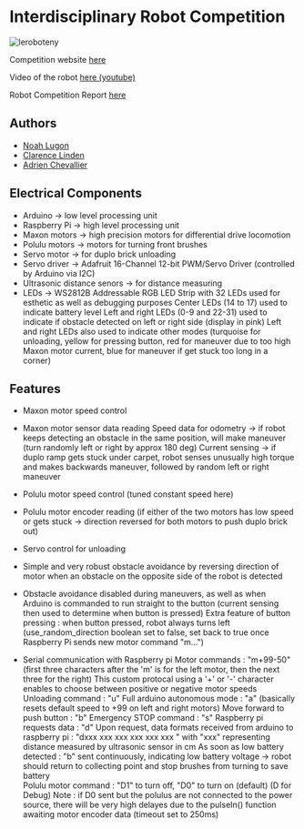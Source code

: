 # Interdisciplinary Robot Competition


![leroboteny](https://github.com/nlugon/Robot-Comp/assets/112929907/da167349-9591-4af0-8201-b0f38015a03d)


Competition website [here](https://robot-competition.epfl.ch) 

Video of the robot [here (youtube)](https://www.youtube.com/watch?v=vqCzc3zlJ8U)

Robot Competition Report [here](https://drive.google.com/file/d/1sISDkwHlUgYIt9PJVt_OxYXLAwWDXRC6/view)


## Authors
- [Noah Lugon](https://github.com/nlugon)
- [Clarence Linden](https://gitlab.epfl.ch/linden)
- [Adrien Chevallier](https://gitlab.epfl.ch/achevall)


## Electrical Components
- Arduino -> low level processing unit
- Raspberry Pi -> high level processing unit
- Maxon motors -> high precision motors for differential drive locomotion 
- Polulu motors -> motors for turning front brushes
- Servo motor -> for duplo brick unloading
- Servo driver -> Adafruit 16-Channel 12-bit PWM/Servo Driver (controlled by Arduino via I2C)
- Ultrasonic distance senors -> for distance measuring
- LEDs -> WS2812B Addressable RGB LED Strip with 32 LEDs used for esthetic as well as debugging purposes
    Center LEDs (14 to 17) used to indicate battery level
    Left and right LEDs (0-9 and 22-31) used to indicate if obstacle detected on left or right side (display in pink)
        Left and right LEDs also used to indicate other modes (turquoise for unloading, yellow for pressing button, 
            red for maneuver due to too high Maxon motor current, blue for maneuver if get stuck too long in a corner)

## Features
- Maxon motor speed control
- Maxon motor sensor data reading 
    Speed data for odometry -> if robot keeps detecting an obstacle in the same position, will make maneuver (turn randomly left or right by approx 180 deg)
    Current sensing -> if duplo ramp gets stuck under carpet, robot senses unusually high torque and makes backwards maneuver, followed by random left or right maneuver
- Polulu motor speed control (tuned constant speed here)
- Polulu motor encoder reading (if either of the two motors has low speed or gets stuck -> direction reversed for both motors to push duplo brick out)
- Servo control for unloading
- Simple and very robust obstacle avoidance by reversing direction of motor when an obstacle on the opposite side of the robot is detected
- Obstacle avoidance disabled during maneuvers, as well as when Arduino is commanded to run straight to the button (current sensing then used to determine when button is pressed)
  Extra feature of button pressing : when button pressed, robot always turns left (use_random_direction boolean set to false, set back to true once Raspberry Pi sends new motor command "m...") 


- Serial communication with Raspberry pi
Motor commands : "m+99-50" (first three characters after the 'm' is for the left motor, then the next three for the right)
    This custom protocal using a '+' or '-' character enables to choose between positive or negative motor speeds
Unloading command : "u"
Full arduino autonomous mode : "a" (basically resets default speed to +99 on left and right motors)
Move forward to push button : "b"
Emergency STOP command : "s"
Raspberry pi requests data : "d"
    Upon request, data formats received from arduino to raspberry pi :
        "dxxx xxx xxx xxx xxx xxx " with "xxx" representing distance measured by ultrasonic sensor in cm 
    As soon as low battery detected : "b" sent continuously, indicating low battery voltage -> robot should return to collecting point and stop brushes from turning to save battery      
Polulu motor command : "D1" to turn off, "D0" to turn on (default) (D for Debug)
    Note : if D0 sent but the polulus are not connected to the power source, there will be very high delayes due to the pulseIn() function awaiting motor encoder data (timeout set to 250ms)

